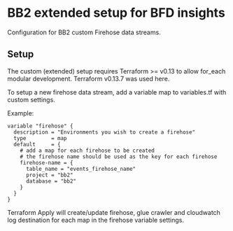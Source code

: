# BB2 extended setup for BFD insights
Configuration for BB2 custom Firehose data streams.

## Setup
The custom (extended) setup requires Terraform >= v0.13 to allow for_each modular development. Terraform v0.13.7 was used here.

To setup a new firehose data stream, add a variable map to variables.tf with custom settings.

Example:
```
variable "firehose" {
  description = "Environments you wish to create a firehose"
  type        = map
  default     = {
    # add a map for each firehose to be created
    # the firehose name should be used as the key for each firehose
    firehose-name = {
      table_name = "events_firehose_name"
      project = "bb2"
      database = "bb2"
    }
  }
}
```

Terraform Apply will create/update firehose, glue crawler and cloudwatch log destination for each map in the firehose variable settings.


